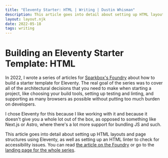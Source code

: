 ```yaml
---
title: "Eleventy Starter: HTML | Writing | Dustin Whisman"
description: This article goes into detail about setting up HTML layouts and page structures using Eleventy, as well as setting up an HTML linter to check for accessibility issues.
layout: layout.njk
date: 2022-05-18
tags: writing
---
```


# Building an Eleventy Starter Template: HTML

In 2022, I wrote a series of articles for [Sparkbox's
Foundry](https://sparkbox.com/foundry) about how to build a starter template for
Eleventy. The real goal of the series was to cover all of the architectural
decisions that you need to make when starting a project, like choosing your
build tools, setting up testing and linting, and supporting as many browsers as
possible without putting too much burden on developers.

I chose Eleventy for this because I like working with it and because it doesn't
give you a whole lot out of the box, as opposed to something like Next.js or
Astro, where there's a lot more support for bundling JS and such.

This article goes into detail about setting up HTML layouts and page structures
using Eleventy, as well as setting up an HTML linter to check for accessibility
issues. You can read [the article on the
Foundry](https://sparkbox.com/foundry/building_an_eleventy_starter_template_with_flexible_html_linting_accessibility)
or go to the [landing page for the whole
series](https://sparkbox.com/foundry/series/building_an_eleventy_starter_template).
